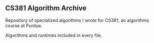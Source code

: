 ## CS381 Algorithm Archive
Repository of specialized algorithms I wrote for CS381, an algorithms course at Purdue.

Algorithms and runtimes included in every file.
